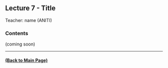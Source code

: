 ## Lecture 7 - Title
Teacher: name (ANITI)



### Contents

(coming soon)

---
#### [(Back to Main Page)](../index.md)
